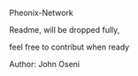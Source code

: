 Pheonix-Network 

Readme, will be dropped fully, 

feel free to contribut when ready


Author: John Oseni
